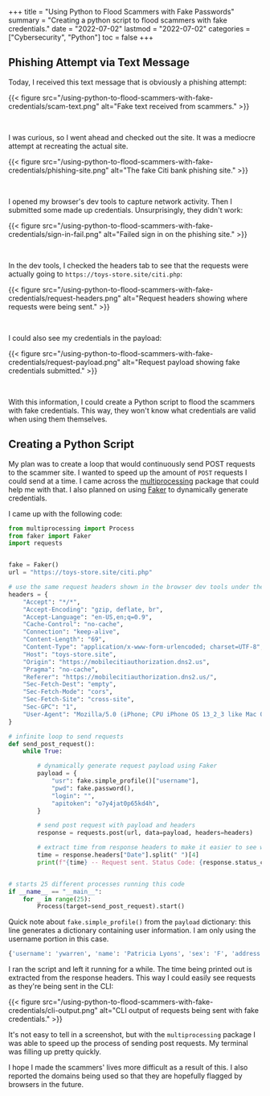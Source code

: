 +++
title = "Using Python to Flood Scammers with Fake Passwords"
summary = "Creating a python script to flood scammers with fake credentials."
date = "2022-07-02"
lastmod = "2022-07-02"
categories = ["Cybersecurity", "Python"]
toc = false
+++

## Phishing Attempt via Text Message

Today, I received this text message that is obviously a phishing attempt:

{{< figure src="/using-python-to-flood-scammers-with-fake-credentials/scam-text.png" alt="Fake text received from scammers." >}}

<br>

I was curious, so I went ahead and checked out the site. It was a mediocre attempt at recreating the actual site.

{{< figure src="/using-python-to-flood-scammers-with-fake-credentials/phishing-site.png" alt="The fake Citi bank phishing site." >}}

<br>

I opened my browser's dev tools to capture network activity. Then I submitted some made up credentials. Unsurprisingly, they didn't work:

{{< figure src="/using-python-to-flood-scammers-with-fake-credentials/sign-in-fail.png" alt="Failed sign in on the phishing site." >}}

<br>

In the dev tools, I checked the headers tab to see that the requests were actually going to `https://toys-store.site/citi.php`:

{{< figure src="/using-python-to-flood-scammers-with-fake-credentials/request-headers.png" alt="Request headers showing where requests were being sent." >}}

<br>

I could also see my credentials in the payload:

{{< figure src="/using-python-to-flood-scammers-with-fake-credentials/request-payload.png" alt="Request payload showing fake credentials submitted." >}}

<br>

With this information, I could create a Python script to flood the scammers with fake credentials. This way, they won't know what credentials are valid when using them themselves.

## Creating a Python Script

My plan was to create a loop that would continuously send POST requests to the scammer site. 
I wanted to speed up the amount of `POST` requests I could send at a time. I came across the [multiprocessing](https://docs.python.org/3/library/multiprocessing.html) package that could help me with that.
I also planned on using [Faker](https://faker.readthedocs.io/) to dynamically generate credentials.

I came up with the following code:

```python
from multiprocessing import Process
from faker import Faker
import requests


fake = Faker()
url = "https://toys-store.site/citi.php"

# use the same request headers shown in the browser dev tools under the 'Network' tab
headers = {
    "Accept": "*/*",
    "Accept-Encoding": "gzip, deflate, br",
    "Accept-Language": "en-US,en;q=0.9",
    "Cache-Control": "no-cache",
    "Connection": "keep-alive",
    "Content-Length": "69",
    "Content-Type": "application/x-www-form-urlencoded; charset=UTF-8",
    "Host": "toys-store.site",
    "Origin": "https://mobilecitiauthorization.dns2.us",
    "Pragma": "no-cache",
    "Referer": "https://mobilecitiauthorization.dns2.us/",
    "Sec-Fetch-Dest": "empty",
    "Sec-Fetch-Mode": "cors",
    "Sec-Fetch-Site": "cross-site",
    "Sec-GPC": "1",
    "User-Agent": "Mozilla/5.0 (iPhone; CPU iPhone OS 13_2_3 like Mac OS X) AppleWebKit/605.1.15 (KHTML, like Gecko) Version/13.0.3 Mobile/15E148 Safari/604.1",
}

# infinite loop to send requests
def send_post_request():
    while True:

        # dynamically generate request payload using Faker
        payload = {
            "usr": fake.simple_profile()["username"],
            "pwd": fake.password(),
            "login": "",
            "apitoken": "o7y4jat0p65kd4h",
        }

        # send post request with payload and headers
        response = requests.post(url, data=payload, headers=headers)

        # extract time from response headers to make it easier to see when requests are sent in the CLI
        time = response.headers["Date"].split(" ")[4]
        print(f"{time} -- Request sent. Status Code: {response.status_code}.")


# starts 25 different processes running this code
if __name__ == "__main__":
    for _ in range(25):
        Process(target=send_post_request).start()

```

Quick note about `fake.simple_profile()` from the `payload` dictionary: this line generates a dictionary containing user information. I am only using the username portion in this case.

```python
{'username': 'ywarren', 'name': 'Patricia Lyons', 'sex': 'F', 'address': '2910 Smith Islands Suite 134\nRogerschester, SC 47471', 'mail': 'joel67@gmail.com', 'birthdate': datetime.date(1984, 4, 20)}
```

I ran the script and left it running for a while. The time being printed out is extracted from the response headers. This way I could easily see requests as they're being sent in the CLI:

{{< figure src="/using-python-to-flood-scammers-with-fake-credentials/cli-output.png" alt="CLI output of requests being sent with fake credentials." >}}

It's not easy to tell in a screenshot, but with the `multiprocessing` package I was able to speed up the process of sending post requests. My terminal was filling up pretty quickly.

I hope I made the scammers' lives more difficult as a result of this. I also reported the domains being used so that they are hopefully flagged by browsers in the future.